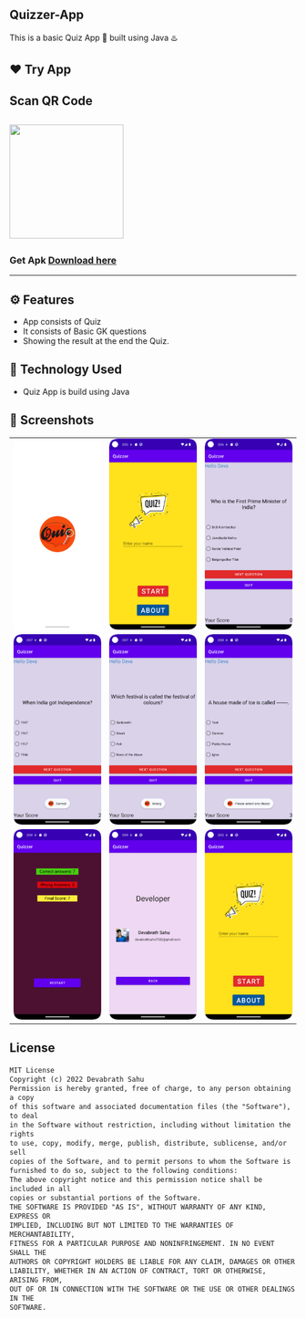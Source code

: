 ## Quizzer-App
This is a basic Quiz App 📱 built using Java ♨️

## ❤️ Try App
## Scan QR Code 
<img src="https://github.com/devabrath/Quizzer-App/raw/master/Screenshots/qr.png"
width="200" height="200">
---------------
### Get Apk [Download here](https://github.com/devabrath/Quizzer-App/raw/master/app/outputs/apk/debug/QuizzerApp.apk)
------------
## ⚙️ Features
* App consists of Quiz
* It consists of Basic GK questions
* Showing the result at the end the Quiz.

## 🚀 Technology Used

* Quiz App is build using Java

## 📸 Screenshots

||||
|:----------------------------------------:|:-----------------------------------------:|:-----------------------------------------: |
| ![Imgur](Screenshots/Screenshot_0.png) | ![Imgur](Screenshots/Screenshot_1.png) | ![Imgur](Screenshots/Screenshot_2.png) |
| ![Imgur](Screenshots/Screenshot_3.png) | ![Imgur](Screenshots/Screenshot_4.png) | ![Imgur](Screenshots/Screenshot_5.png) |
| ![Imgur](Screenshots/Screenshot_6.png) | ![Imgur](Screenshots/Screenshot_7.png) | ![Imgur](Screenshots/Screenshot_1.png) |

## License
```
MIT License
Copyright (c) 2022 Devabrath Sahu
Permission is hereby granted, free of charge, to any person obtaining a copy
of this software and associated documentation files (the "Software"), to deal
in the Software without restriction, including without limitation the rights
to use, copy, modify, merge, publish, distribute, sublicense, and/or sell
copies of the Software, and to permit persons to whom the Software is
furnished to do so, subject to the following conditions:
The above copyright notice and this permission notice shall be included in all
copies or substantial portions of the Software.
THE SOFTWARE IS PROVIDED "AS IS", WITHOUT WARRANTY OF ANY KIND, EXPRESS OR
IMPLIED, INCLUDING BUT NOT LIMITED TO THE WARRANTIES OF MERCHANTABILITY,
FITNESS FOR A PARTICULAR PURPOSE AND NONINFRINGEMENT. IN NO EVENT SHALL THE
AUTHORS OR COPYRIGHT HOLDERS BE LIABLE FOR ANY CLAIM, DAMAGES OR OTHER
LIABILITY, WHETHER IN AN ACTION OF CONTRACT, TORT OR OTHERWISE, ARISING FROM,
OUT OF OR IN CONNECTION WITH THE SOFTWARE OR THE USE OR OTHER DEALINGS IN THE
SOFTWARE.
```
